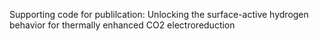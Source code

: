 Supporting code for publilcation: Unlocking the surface-active hydrogen behavior for thermally enhanced CO2 electroreduction
